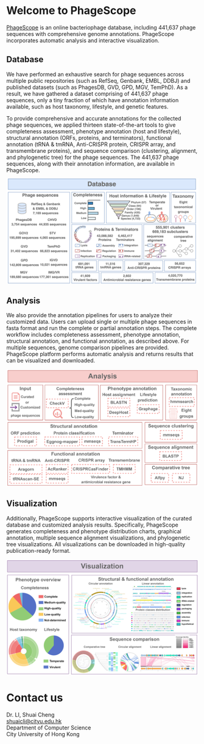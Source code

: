 # Welcome to PhageScope

[PhageScope](https://plasmid.deepomics.org/) is an online bacteriophage database, including 441,637 phage sequences with comprehensive genome annotations. PhageScope incorporates automatic analysis and interactive visualization.

## Database

We have performed an exhaustive search for phage sequences across multiple public repositories (such as RefSeq, Genbank, EMBL, DDBJ) and published datasets (such as PhagesDB, GVD, GPD, MGV, TemPhD). As a result, we have gathered a dataset comprising of 441,637 phage sequences, only a tiny fraction of which have annotation information available, such as host taxonomy, lifestyle, and genetic features.

To provide comprehensive and accurate annotations for the collected phage sequences, we applied thirteen state-of-the-art tools to give completeness assessment, phenotype annotation (host and lifestyle), structural annotation (ORFs, proteins, and terminators), functional annotation (tRNA & tmRNA, Anti-CRISPR protein, CRISPR array, and transmembrane proteins), and sequence comparison (clustering, alignment, and phylogenetic tree) for the phage sequences. The 441,637 phage sequences, along with their annotation information, are available in PhageScope.

![image](https://github.com/deepomicslab/PhageScope/blob/main/Figures/database.png)

## Analysis

We also provide the annotation pipelines for users to analyze their customized data. Users can upload single or multiple phage sequences in fasta format and run the complete or partial annotation steps. The complete workflow includes completeness assessment, phenotype annotation, structural annotation, and functional annotation, as described above. For multiple sequences, genome comparison pipelines are provided. PhageScope platform performs automatic analysis and returns results that can be visualized and downloaded.

![image](https://github.com/deepomicslab/PhageScope/blob/main/Figures/analysis.png)

## Visualization

Additionally, PhageScope supports interactive visualization of the curated database and customized analysis results. Specifically, PhageScope generates completeness and phenotype distribution charts, graphical annotation, multiple sequence alignment visualizations, and phylogenetic tree visualizations. All visualizations can be downloaded in high-quality publication-ready format.

![image](https://github.com/deepomicslab/PhageScope/blob/main/Figures/visualization.png)

# Contact us

Dr. LI, Shuai Cheng  
shuaicli@cityu.edu.hk  
Department of Computer Science  
City University of Hong Kong
